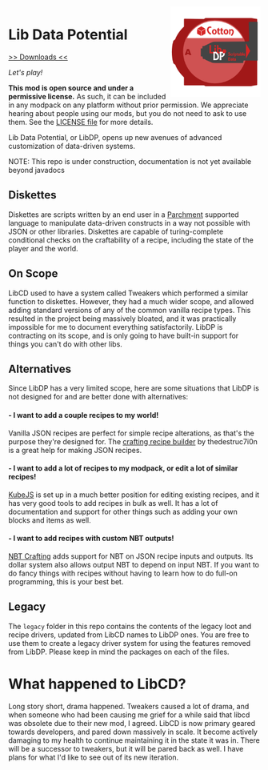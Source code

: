 <img src="icon.png" align="right" width="180px"/>

# Lib Data Potential


[>> Downloads <<](https://github.com/CottonMC/LibDP/releases)

*Let's play!*

**This mod is open source and under a permissive license.** As such, it can be included in any modpack on any platform 
without prior permission. We appreciate hearing about people using our mods, but you do not need to ask to use them. 
See the [LICENSE file](LICENSE) for more details.

Lib Data Potential, or LibDP, opens up new avenues of advanced customization of data-driven systems.

NOTE: This repo is under construction, documentation is not yet available beyond javadocs

## Diskettes
Diskettes are scripts written by an end user in a [Parchment](https://github.com/CottonMC/Parchment) supported language
to manipulate data-driven constructs in a way not possible with JSON or other libraries. Diskettes are capable of 
turing-complete conditional checks on the craftability of a recipe, including the state of the player and the world.

## On Scope
LibCD used to have a system called Tweakers which performed a similar function to diskettes. However, they had a much
wider scope, and allowed adding standard versions of any of the common vanilla recipe types. This resulted in the
project being massively bloated, and it was practically impossible for me to document everything satisfactorily. LibDP
is contracting on its scope, and is only going to have built-in support for things you can't do with other libs.

## Alternatives
Since LibDP has a very limited scope, here are some situations that LibDP is not designed for and are better done with
alternatives:
#### - I want to add a couple recipes to my world!
Vanilla JSON recipes are perfect for simple recipe alterations, as that's the purpose they're designed for. The
[crafting recipe builder](https://crafting.thedestruc7i0n.ca) by thedestruc7i0n is a great help for making JSON recipes.
#### - I want to add a lot of recipes to my modpack, or edit a lot of similar recipes!
[KubeJS](https://www.curseforge.com/minecraft/mc-mods/kubejs-fabric) is set up in a much better position for editing
existing recipes, and it has very good tools to add recipes in bulk as well. It has a lot of documentation and support
for other things such as adding your own blocks and items as well.
#### - I want to add recipes with custom NBT outputs!
[NBT Crafting](https://www.curseforge.com/minecraft/mc-mods/nbt-crafting) adds support for NBT on JSON recipe inputs and
outputs. Its dollar system also allows output NBT to depend on input NBT. If you want to do fancy things with recipes
without having to learn how to do full-on programming, this is your best bet.

## Legacy
The `legacy` folder in this repo contains the contents of the legacy loot and recipe drivers, updated from LibCD names
to LibDP ones. You are free to use them to create a legacy driver system for using the features removed from LibDP.
Please keep in mind the packages on each of the files.

# What happened to LibCD?

Long story short, drama happened. Tweakers caused a lot of drama, and when someone who had been causing me grief for a 
while said that libcd was obsolete due to their new mod, I agreed. LibCD is now primary geared towards developers, and 
pared down massively in scale. It become actively damaging to my health to continue maintaining it in the state it was 
in. There will be a successor to tweakers, but it will be pared back as well. I have plans for what I'd like to see out
of its new iteration.